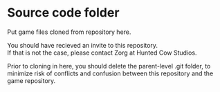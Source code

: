 # Source code folder

Put game files cloned from repository here.  

You should have recieved an invite to this repository.  
If that is not the case, please contact Zorg at Hunted Cow Studios.  

Prior to cloning in here, you should delete the parent-level .git folder, to minimize risk of conflicts and confusion between this repository and the game repository.  